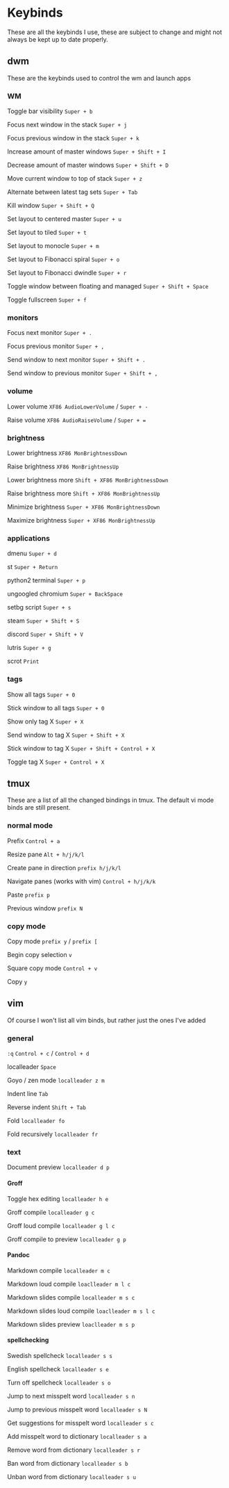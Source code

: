 # Keybinds

These are all the keybinds I use, these are subject to change and might not always be kept up to date properly.

## dwm

These are the keybinds used to control the wm and launch apps

### WM

Toggle bar visibility `Super + b`

Focus next window in the stack `Super + j`

Focus previous window in the stack `Super + k`

Increase amount of master windows `Super + Shift + I`

Decrease amount of master windows `Super + Shift + D`

Move current window to top of stack `Super + z`

Alternate between latest tag sets `Super + Tab`

Kill window `Super + Shift + Q`

Set layout to centered master `Super + u`

Set layout to tiled `Super + t`

Set layout to monocle `Super + m`

Set layout to Fibonacci spiral `Super + o`

Set layout to Fibonacci dwindle `Super + r`

Toggle window between floating and managed `Super + Shift + Space`

Toggle fullscreen `Super + f`

### monitors

Focus next monitor `Super + .`

Focus previous monitor `Super + ,`

Send window to next monitor `Super + Shift + .`

Send window to previous monitor `Super + Shift + ,`

### volume

Lower volume `XF86 AudioLowerVolume` / `Super + -`

Raise volume `XF86 AudioRaiseVolume` / `Super + =`

### brightness

Lower brightness `XF86 MonBrightnessDown`

Raise brightness `XF86 MonBrightnessUp`

Lower brightness more `Shift + XF86 MonBrightnessDown`

Raise brightness more `Shift + XF86 MonBrightnessUp`

Minimize brightness `Super + XF86 MonBrightnessDown`

Maximize brightness `Super + XF86 MonBrightnessUp`

### applications

dmenu `Super + d`

st `Super + Return`

python2 terminal `Super + p`

ungoogled chromium `Super + BackSpace`

setbg script `Super + s`

steam `Super + Shift + S`

discord `Super + Shift + V`

lutris `Super + g`

scrot `Print`

### tags

Show all tags `Super + 0`

Stick window to all tags `Super + 0`

Show only tag X `Super + X`

Send window to tag X `Super + Shift + X`

Stick window to tag X `Super + Shift + Control + X`

Toggle tag X `Super + Control + X`

## tmux

These are a list of all the changed bindings in tmux. The default vi mode binds are still present.

### normal mode

Prefix `Control + a`

Resize pane `Alt + h/j/k/l`

Create pane in direction `prefix h/j/k/l`

Navigate panes (works with vim) `Control + h/j/k/k`

Paste `prefix p`

Previous window `prefix N`

### copy mode

Copy mode `prefix y` / `prefix [`

Begin copy selection `v`

Square copy mode `Control + v`

Copy `y`

## vim

Of course I won't list all vim binds, but rather just the ones I've added

### general

`:q` `Control + c` / `Control + d`

localleader `Space`

Goyo / zen mode `localleader z m`

Indent line `Tab`

Reverse indent `Shift + Tab`

Fold `localleader fo`

Fold recursively `localleader fr`

### text

Document preview `localleader d p`

#### Groff

Toggle hex editing `localleader h e`

Groff compile `localleader g c`

Groff loud compile `localleader g l c`

Groff compile to preview `localleader g p`

#### Pandoc

Markdown compile `localleader m c`

Markdown loud compile `loaclleader m l c`

Markdown slides compile `localleader m s c`

Markdown slides loud compile `loaclleader m s l c`

Markdown slides preview `loaclleader m s p`

#### spellchecking

Swedish spellcheck `localleader s s`

English spellcheck `localleader s e`

Turn off spellcheck `localleader s o`

Jump to next misspelt word `localleader s n`

Jump to previous misspelt word `localleader s N`

Get suggestions for misspelt word `localleader s c`

Add misspelt word to dictionary `localleader s a`

Remove word from dictionary `localleader s r`

Ban word from dictionary `localleader s b`

Unban word from dictionary `localleader s u`
